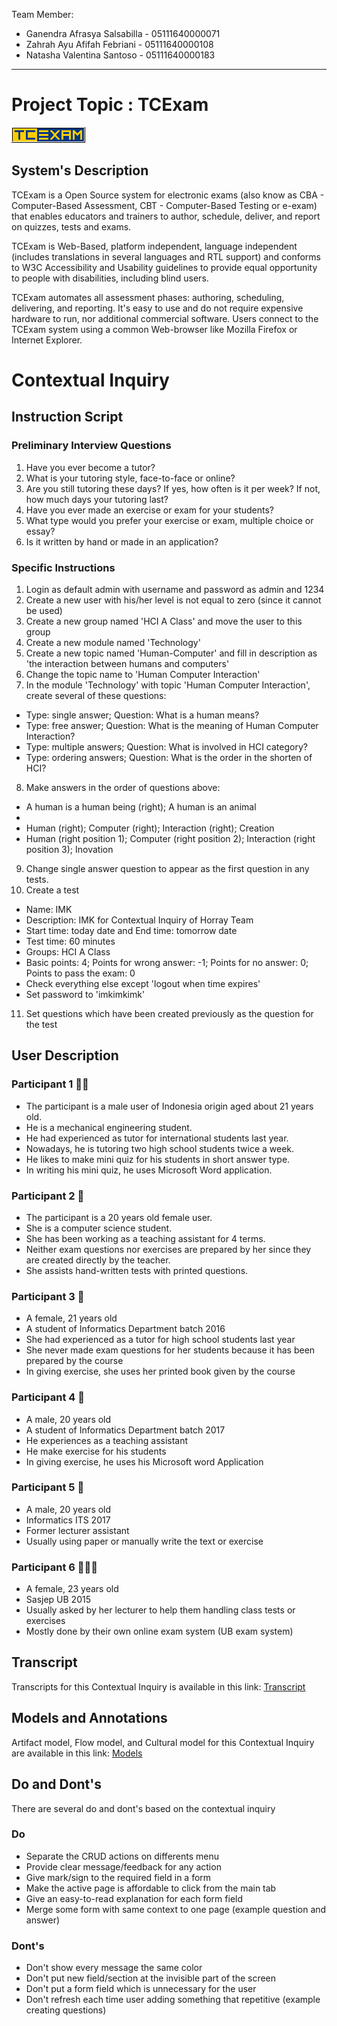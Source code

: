 Team Member:

- Ganendra Afrasya Salsabilla - 05111640000071
- Zahrah Ayu Afifah Febriani - 05111640000108
- Natasha Valentina Santoso - 05111640000183 
---

# Project Topic : TCExam
![TCExam's Logo](assets/logo_tcexam.png)

## System's Description
TCExam is a Open Source system for electronic exams (also know as CBA - Computer-Based Assessment, CBT - Computer-Based Testing or e-exam) that enables educators and trainers to author, schedule, deliver, and report on quizzes, tests and exams.

TCExam is Web-Based, platform independent, language independent (includes translations in several languages and RTL support) and conforms to W3C Accessibility and Usability guidelines to provide equal opportunity to people with disabilities, including blind users.

TCExam automates all assessment phases: authoring, scheduling, delivering, and reporting. It's easy to use and do not require expensive hardware to run, nor additional commercial software. Users connect to the TCExam system using a common Web-browser like Mozilla Firefox or Internet Explorer.

<!--
## System's Bad UIs
* Save / confirm button in between the next and previous button
* Delete Alert is shown in green color
* If there is unfulfilled requirement in fields, the system does not show which fields are error.
* Give abbreviation as a label in field (not clear), although the system provide tooltip
* If failed in login and auth, the system does not show / throw anything
* When user tries to log on and failed many times, the system show _static_ number of seconds before next attempt
* Main menu tab is not consistent. When user logout, the system still show several active tabs
-->
# Contextual Inquiry
## Instruction Script
### Preliminary Interview Questions
1. Have you ever become a tutor?
2. What is your tutoring style, face-to-face or online?
3. Are you still tutoring these days? If yes, how often is it per week? If not, how much days your tutoring last?
4. Have you ever made an exercise or exam for your students?
5. What type would you prefer your exercise or exam, multiple choice or essay?
6. Is it written by hand or made in an application?

### Specific Instructions
1. Login as default admin with username and password as admin and 1234
2. Create a new user with his/her level is not equal to zero (since it cannot be used)
3. Create a new group named 'HCI A Class' and move the user to this group
4. Create a new module named 'Technology'
5. Create a new topic named 'Human-Computer' and fill in description as 'the interaction between humans and computers'
6. Change the topic name to 'Human Computer Interaction'
7. In the module 'Technology' with topic 'Human Computer Interaction', create several of these questions:
 - Type: single answer; Question: What is a human means?
 - Type: free answer; Question: What is the meaning of Human Computer Interaction?
 - Type: multiple answers; Question: What is involved in HCI category?
 - Type: ordering answers; Question: What is the order in the shorten of HCI?
 8. Make answers in the order of questions above:
 - A human is a human being (right); A human is an animal
 - 
 - Human (right); Computer (right); Interaction (right); Creation
 - Human (right position 1); Computer (right position 2); Interaction (right position 3); Inovation
 9. Change single answer question to appear as the first question in any tests.
 10. Create a test
 - Name: IMK
 - Description: IMK for Contextual Inquiry of Horray Team
 - Start time: today date and End time: tomorrow date
 - Test time: 60 minutes
 - Groups: HCI A Class
 - Basic points: 4; Points for wrong answer: -1; Points for no answer: 0; Points to pass the exam: 0
 - Check everything else except 'logout when time expires'
 - Set password to 'imkimkimk'
 11. Set questions which have been created previously as the question for the test

<!--
 Extra:
 1. Logout from admin and login as created user above
 2. Check if the test is available
 3. Do the test
 4. Logout and login as admin again, check evaluation and give points to free answer
 5. Login as created user and check the results for the test which has been done
 -->

## User Description
### Participant 1 👨‍🚀
- The participant is a male user of Indonesia origin aged about 21 years old.
- He is a mechanical engineering student.
- He had experienced as tutor for international students last year.
- Nowadays, he is tutoring two high school students twice a week.
- He likes to make mini quiz for his students in short answer type.
- In writing his mini quiz, he uses Microsoft Word application.

### Participant 2 🙆‍
- The participant is a 20 years old female user.
- She is a computer science student.
- She has been working as a teaching assistant for 4 terms.
- Neither exam questions nor exercises are prepared by her since they are created directly by the teacher.
- She assists hand-written tests with printed questions.

### Participant 3 👧
- A female, 21 years old
- A student of Informatics Department batch 2016
- She had experienced as a tutor for high school students last year
- She never made exam questions for her students because it has been prepared by the course
- In giving exercise, she uses her printed book given by the course

### Participant 4 👦
- A male, 20 years old
- A student of Informatics Department batch 2017
- He experiences as a teaching assistant
- He make exercise for his students
- In giving exercise, he uses his Microsoft word Application

### Participant 5 🤡
- A male, 20 years old
- Informatics ITS 2017
- Former lecturer assistant
- Usually using paper or manually write the text or exercise

### Participant 6 👱🏻‍♀️
- A female, 23 years old
- Sasjep UB 2015
- Usually asked by her lecturer to help them handling class tests or exercises
- Mostly done by their own online exam system (UB exam system)

## Transcript

Transcripts for this Contextual Inquiry is available in this link: [Transcript](transcript/transcript.md)

## Models and Annotations

Artifact model, Flow model, and Cultural model for this Contextual Inquiry are available in this link: [ Models](https://docs.google.com/presentation/d/1C4g-h0BwNnfURy2CZUE5xoRbzpQlglr-DFVmPvyjkIc/)

## Do and Dont's
There are several do and dont's based on the contextual inquiry

### Do
- Separate the CRUD actions on differents menu
- Provide clear message/feedback for any action
- Give mark/sign to the required field in a form
- Make the active page is affordable to click from the main tab
- Give an easy-to-read explanation for each form field
- Merge some form with same context to one page (example question and answer)

### Dont's
- Don't show every message the same color
- Don't put new field/section at the invisible part of the screen
- Don't put a form field which is unnecessary for the user
- Don't refresh each time user adding something that repetitive (example creating questions)